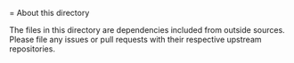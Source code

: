 = About this directory

The files in this directory are dependencies included from outside sources.
Please file any issues or pull requests with their respective upstream repositories.
